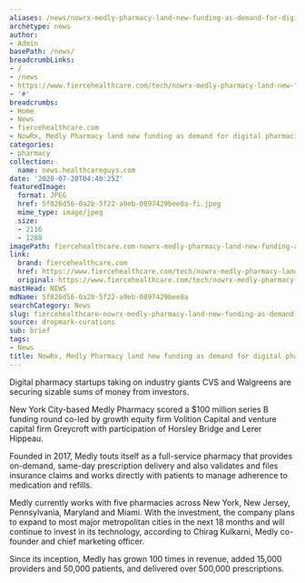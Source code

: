 ```yaml
---
aliases: /news/nowrx-medly-pharmacy-land-new-funding-as-demand-for-digital-pharmacies-grows
archetype: news
author:
- Admin
basePath: /news/
breadcrumbLinks:
- /
- /news
- https://www.fiercehealthcare.com/tech/nowrx-medly-pharmacy-land-new-funding-as-demand-for-digital-pharmacies-grows
- '#'
breadcrumbs:
- Home
- News
- fiercehealthcare.com
- NowRx, Medly Pharmacy land new funding as demand for digital pharmacies grows
categories:
- pharmacy
collection:
  name: news.healthcareguys.com
date: '2020-07-20T04:40:25Z'
featuredImage:
  format: JPEG
  href: 5f826d56-0a2b-5f22-a9eb-0897429bee8a-fi.jpeg
  mime_type: image/jpeg
  size:
  - 2116
  - 1288
imagePath: fiercehealthcare.com-nowrx-medly-pharmacy-land-new-funding-as-demand-for-digital-pharmacies-grows
link:
  brand: fiercehealthcare.com
  href: https://www.fiercehealthcare.com/tech/nowrx-medly-pharmacy-land-new-funding-as-demand-for-digital-pharmacies-grows
  original: https://www.fiercehealthcare.com/tech/nowrx-medly-pharmacy-land-new-funding-as-demand-for-digital-pharmacies-grows
mastHead: NEWS
mdName: 5f826d56-0a2b-5f22-a9eb-0897429bee8a
searchCategory: News
slug: fiercehealthcare-nowrx-medly-pharmacy-land-new-funding-as-demand-for-digital-pharmacies-grows
source: dropmark-curations
sub: brief
tags:
- News
title: NowRx, Medly Pharmacy land new funding as demand for digital pharmacies grows
---
```


Digital pharmacy startups taking on industry giants CVS and Walgreens are securing sizable sums of money from investors.

New York City-based Medly Pharmacy scored a $100 million series B funding round co-led by growth equity firm Volition Capital and venture capital firm Greycroft with participation of Horsley Bridge and Lerer Hippeau.

Founded in 2017, Medly touts itself as a full-service pharmacy that provides on-demand, same-day prescription delivery and also validates and files insurance claims and works directly with patients to manage adherence to medication and refills.

Medly currently works with five pharmacies across New York, New Jersey, Pennsylvania, Maryland and Miami. With the investment, the company plans to expand to most major metropolitan cities in the next 18 months and will continue to invest in its technology, according to Chirag Kulkarni, Medly co-founder and chief marketing officer.

Since its inception, Medly has grown 100 times in revenue, added 15,000 providers and 50,000 patients, and delivered over 500,000 prescriptions.